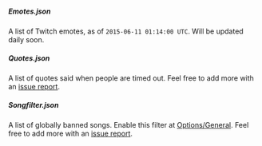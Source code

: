##### Emotes.json
A list of Twitch emotes, as of `2015-06-11 01:14:00 UTC`. Will be updated daily soon.

##### Quotes.json
A list of quotes said when people are timed out. Feel free to add more with an [issue report](//github.com/NerdBotTV/Resources/issues/new).

##### Songfilter.json
A list of globally banned songs. Enable this filter at [Options/General](//nerdbot.tv/options/general). Feel free to add more with an [issue report](//github.com/NerdBotTV/Resources/issues/new).
